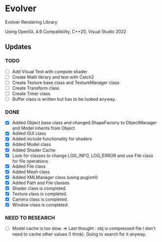 # Evolver
Evolver Rendering Library

Using OpenGL 4.6 Compatibility, C++20, Visual Studio 2022

## Updates
### TODO
- [ ] Add Visual Test with compute shader
- [ ] Create Math library and test with Catch2
- [ ] Create Texture base class and TextureManager class
- [ ] Create Transform class
- [ ] Create Timer class
- [ ] Buffer class is written but has to be looked anyway.
### DONE
- [x] Added Object base class and changed ShapeFactory to ObjectManager and Model inherits from Object
- [x] Added GUI class
- [x] Added include functionality for shaders
- [x] Added Model class
- [x] Added Shader Cache
- [x] Look for classes to change LOG_INFO, LOG_ERROR and use File class for file operations
- [x] Added File class
- [x] Added Mesh class
- [x] Added XMLManager class (using pugixml)
- [x] Added Path and File classes
- [x] Shader class is completed.
- [x] Texture class is completed.
- [x] Camera class is completed.
- [x] Window class is completed.
### NEED TO RESEARCH
- [ ] Model cache is too slow. => Last thought : obj is compressed file I don't need to cache other values (I think). Going to search for it anyway.